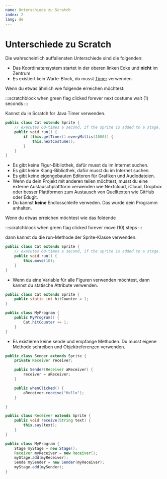 ```yaml
---
name: Unterschiede zu Scratch
index: 2
lang: de
---
```


# Unterschiede zu Scratch

Die wahrscheinlich auffallensten Unterschiede sind die folgenden:

- Das Koordinatensystem startet in der oberen linken Ecke und **nicht** im Zentrum
- Es existiert kein Warte-Block, du musst [Timer](/reference/sprite/sensing/getTimer) verwenden.

Wenn du etwas ähnlich wie folgende erreichen möchtest:

:::scratchblock
when green flag clicked
forever
next costume
wait (1) seconds
:::

Kannst du in Scratch for Java Timer verwenden.

```java
public class Cat extends Sprite {
    // executes 60-times a second, if the sprite is added to a stage.
    public void run() {
        if (this.getTimer().everyMillis(1000)) {
            this.nextCostume();
        }
    }
}
```


- Es gibt keine Figur-Bibliothek, dafür musst du im Internet suchen.
- Es gibt keine Klang-Bibliothek, dafür musst du im Internet suchen.
- Es gibt keine eigengebauten Editoren für Grafiken und Audiodateien.
- Wenn du dein Projekt mit anderen teilen möchtest, musst du eine externe Austauschplattform verwenden wie Nextcloud, iCloud, Dropbox oder besser Plattformen zum Austausch von Quelltexten wie GitHub oder Edugit.
- Du kannst **keine** Endlosschleife verweden. Das wurde dein Programm anhalten.

Wenn du etwas erreichen möchtest wie das foldende

:::scratchblock
when green flag clicked
forever
move (10) steps
:::

dann kannst du die run-Methode der Sprite-Klasse verwenden.

```java
public class Cat extends Sprite {
    // executes 60-times a second, if the sprite is added to a stage.
    public void run() {
        this.move(10);
    }
}
```

- Wenn du eine Variable für alle Figuren verwenden möchtest, dann kannst du statische Attribute verwenden.

```java
public class Cat extends Sprite {
    public static int hitCounter = 1;
}

public class MyProgram {
    public MyProgram() {
        Cat.hitCounter += 1;
    }
}
```

- Es existieren keine sende und empfange Methoden. Du musst eigene Methode schreiben und Objektreferenzen verwenden.

```java
public class Sender extends Sprite {
    private Receiver receiver;

    public Sender(Receiver aReceiver) {
        receiver = aReceiver;
    }

    public whenClicked() {
        aReceiver.receive("Hello");
    }

}

public class Receiver extends Sprite {
    public void receive(String text) {
        this.say(text);
    }
}

public class MyProgram {
    Stage myStage = new Stage();
    Receiver myReceiver = new Receiver();
    myStage.add(myReceiver);
    Sende mySender = new Sender(myReceiver);
    myStage.add(mySender);
}
```